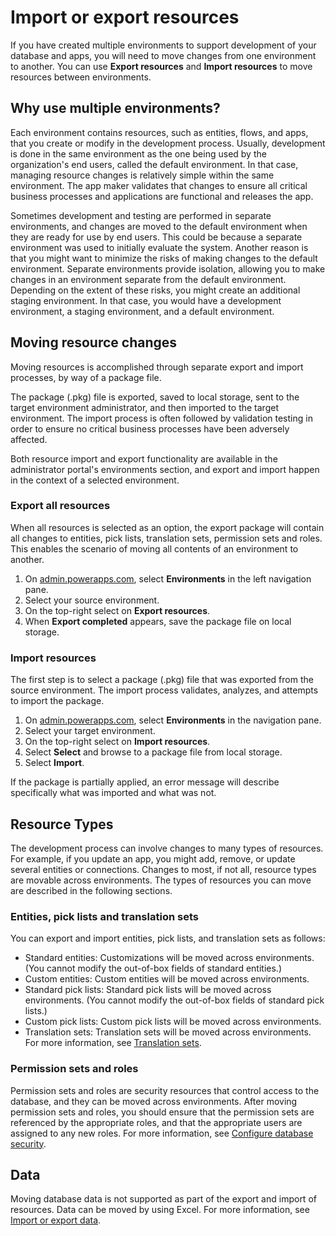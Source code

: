 <properties
	pageTitle="Import or export resources | Microsoft Common Data Model"
	description="Import or export resources"
	services="powerapps"
	documentationCenter="na"
	authors="nimakms"
	manager="robinarh"
	editor=""
	tags=""/>

<tags
   ms.service="powerapps"
   ms.devlang="na"
   ms.topic="article"
   ms.tgt_pltfrm="na"
   ms.workload="na"
   ms.date="10/06/2016"
   ms.author=""/>

# Import or export resources #
If you have created multiple environments to support development of your database and apps, you will need to move changes from one environment to another. You can use **Export resources** and **Import resources** to move resources between environments.

## Why use multiple environments? ##
Each environment contains resources, such as entities, flows, and apps, that you create or modify in the development process. Usually, development is done in the same environment as the one being used by the organization's end users, called the default environment. In that case, managing resource changes is relatively simple within the same environment. The app maker validates that changes to ensure all critical business processes and applications are functional and releases the app.

Sometimes development and testing are performed in separate environments, and changes are moved to the default environment when they are ready for use by end users. This could be because a separate environment was used to initially evaluate the system. Another reason is that you might want to minimize the risks of making changes to the default environment. Separate environments provide isolation, allowing you to make changes in an environment separate from the default environment. Depending on the extent of these risks, you might create an additional staging environment. In that case, you would have a development environment, a staging environment, and a default environment.

## Moving resource changes ##
Moving resources is accomplished through separate export and import processes, by way of a package file.
<!--Either, all resources can be exported as one package, or specific resources would have to be selected for export. In either case a -->
The package (.pkg) file is exported, saved to local storage, sent to the target environment administrator, and then imported to the target environment. The import process is often followed by validation testing in order to ensure no critical business processes have been adversely affected.

Both resource import and export functionality are available in the administrator portal's environments section, and export and import happen in the context of a selected environment.

### Export all resources ###
When all resources is selected as an option, the export package will contain all changes to entities, pick lists, translation sets, permission sets and roles. This enables the scenario of moving all contents of an environment to another.
<!-- This feature will be turned on in subsequent sprints
### Exporting specific resources ###

When specific resources option is selected, the user will get a chance to manually select specific resources, at first from entities, pick lists, and translation sets. During the second step, security resources are automatically selected based on entity selection from previous step, but user will have a chance to manually modify selection.
-->

1. On [admin.powerapps.com](https://admin.powerapps.com), select **Environments** in the left navigation pane.
1. Select your source environment.
1. On the top-right select on **Export resources**.
1. When **Export completed** appears, save the package file on local storage.

### Import resources ###

The first step is to select a package (.pkg) file that was exported from the source environment. The import process validates, analyzes, and attempts to import the package.
<!-- This feature will light up in later sprints
As part of the import process, if the analysis reveals conflicts, the details of those conflicts are presented to user before the final import step. Some of these conflicts will block the process from completing, and as such these are flagged, and the process will be terminated. Assuming there are no blocking conflicts, detailed information will be provided regarding any non-blocking conflicts, including the related resource information, the type of change being applied, the reason behind the conflict, what will happen as part of import, and next steps if applicable.

As an example, in cases where an entity field is removed, the conflict is handled by keeping the old field and underlying data, and instructing the user to manually delete it if needed.
-->

1. On [admin.powerapps.com](https://admin.powerapps.com), select **Environments** in the navigation pane.
1. Select your target environment.
1. On the top-right select on **Import resources**.
1. Select **Select** and browse to a package file from local storage.
1. Select **Import**.

If the package is partially applied, an error message will describe specifically what was imported and what was not.

## Resource Types

The development process can involve changes to many types of resources. For example, if you update an app, you might add, remove, or update several entities or connections. Changes to most, if not all, resource types are movable across environments. The types of resources you can move are described in the following sections.

### Entities, pick lists and translation sets

You can export and import entities, pick lists, and translation sets as follows:
+ Standard entities: Customizations will be moved across environments. (You cannot modify the out-of-box fields of standard entities.)
+ Custom entities: Custom entities will be moved across environments.
+ Standard pick lists: Standard pick lists will be moved across environments. (You cannot modify the out-of-box fields of standard pick lists.)
+ Custom pick lists: Custom pick lists will be moved across environments.
+ Translation sets: Translation sets will be moved across environments. For more information, see [Translation sets](translation-sets.md).

### Permission sets and roles

Permission sets and roles are security resources that control access to the database, and they can be moved across environments. After moving permission sets and roles, you should ensure that the permission sets are referenced by the appropriate roles, and that the appropriate users are assigned to any new roles. For more information, see [Configure database security](database-security.md).
<!-- This feature will light up in later sprints   -- When going with the option of selecting specific resources, some permission sets may be automatically selected, if the user already selected entities referencing them. Similarly, some roles may be automatically selected, if any contained permission sets are already selected. User will be able to manually modify selection. -->

<!--
### Other resources coming soon

Over time, resource export functionality will support most if not all of the resources used within CDM, Power Apps and Flow. These will include but will not be limited to resources like Connections, Flows and Apps.
-->

## Data ##

Moving database data is not supported as part of the export and import of resources. Data can be moved by using Excel. For more information, see [Import or export data](data-platform-export-data.md).

<!-- ## Migrating from Public Preview ##

For the limited number of users who signed up for our Public Preview, given that their environments will not be upgraded to the latest version, documentation will be provided, in order to enable moving resources and data from the old environment to a new one. Please refer to [Public Preview to GA Migration Topic]
-->
